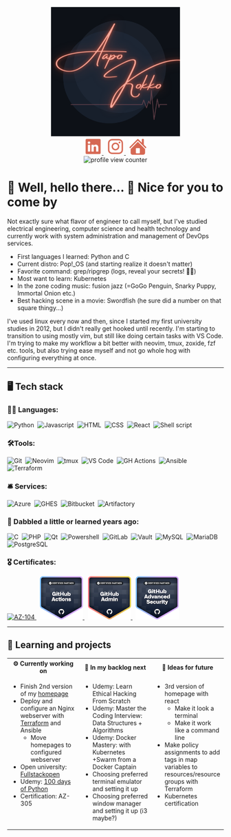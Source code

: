 <div align="center">
<img width="300" height="300" src="https://raw.githubusercontent.com/Aapok0/Aapok0/main/img/logo-newer.png" alt="logo">
</div>
<div align="center">
<a href="https://www.linkedin.com/in/aapokokko/">
<img width="40" height="40" src="https://raw.githubusercontent.com/Aapok0/Aapok0/main/img/linkedin-new.png" alt="linkedin">
<a>
&nbsp;
<a href="https://www.instagram.com/apezo_/">
<img width="40" height="40" src="https://raw.githubusercontent.com/Aapok0/Aapok0/main/img/instagram-new.png" alt="instagram">
<a>
&nbsp;
<a href="https://aapokokko.fi/">
<img width="40" height="40" src="https://raw.githubusercontent.com/Aapok0/Aapok0/main/img/home.png" alt="homepage">
<a>
<br>
<img src="https://komarev.com/ghpvc/?username=Aapok0&style=for-the-badge&color=lightgrey" alt="profile view counter"/>
<!-- source: https://github.com/antonkomarev/github-profile-views-counter -->
</div>

# 🌊 Well, hello there... 🧊 Nice for you to come by

Not exactly sure what flavor of engineer to call myself, but I've studied electrical engineering, computer science and health technology and currently work with system administration and management of DevOps services.

- First languages I learned: Python and C
- Current distro: Pop!_OS (and starting realize it doesn't matter)
- Favorite command: grep/ripgrep (logs, reveal your secrets! 🕵️‍♂️)
- Most want to learn: Kubernetes
- In the zone coding music: fusion jazz (=GoGo Penguin, Snarky Puppy, Immortal Onion etc.)
- Best hacking scene in a movie: Swordfish (he sure did a number on that square thingy...)

I've used linux every now and then, since I started my first university studies in 2012, but I didn't really get hooked until recently. I'm starting to transition to using mostly vim, but still like doing certain tasks with VS Code. I'm trying to make my workflow a bit better with neovim, tmux, zoxide, fzf etc. tools, but also trying ease myself and not go whole hog with configuring everything at once.

---

## 🖥️ Tech stack

### 👨‍💻 Languages:
![Python](https://img.shields.io/badge/Python-%23aeebc8?logo=python&label=%3A&labelColor=%232f3331)&nbsp;
![Javascript](https://img.shields.io/badge/Javascript-%23aeebc8?logo=javascript&label=%3A&labelColor=%232f3331)&nbsp;
![HTML](https://img.shields.io/badge/HTML-%23aeebc8?logo=html5&label=%3A&labelColor=%232f3331)&nbsp;
![CSS](https://img.shields.io/badge/CSS-%23aeebc8?logo=css3&label=%3A&labelColor=%232f3331)&nbsp;
![React](https://img.shields.io/badge/React-%23aeebc8?logo=react&label=%3A&labelColor=%232f3331)&nbsp;
![Shell script](https://img.shields.io/badge/Shell%20script-%23aeebc8?logo=linux&label=%3A&labelColor=%232f3331)

### 🛠️Tools:
![Git](https://img.shields.io/badge/Git-%23aeb8eb?logo=git&label=%3A&labelColor=%232f3331)&nbsp;
![Neovim](https://img.shields.io/badge/Neovim-%23aeb8eb?logo=neovim&label=%3A&labelColor=%232f3331)&nbsp;
![tmux](https://img.shields.io/badge/tmux-%23aeb8eb?logo=tmux&label=%3A&labelColor=%232f3331)&nbsp;
![VS Code](https://img.shields.io/badge/VS%20Code-%23aeb8eb?logo=visual%20studio%20code&label=%3A&labelColor=%232f3331)&nbsp;
![GH Actions](https://img.shields.io/badge/GH%20Actions-%23aeb8eb?logo=github&label=%3A&labelColor=%232f3331)&nbsp;
![Ansible](https://img.shields.io/badge/Ansible-%23aeb8eb?logo=ansible&label=%3A&labelColor=%232f3331)&nbsp;
![Terraform](https://img.shields.io/badge/Terraform-%23aeb8eb?logo=terraform&label=%3A&labelColor=%232f3331)

### 🛎️ Services:
![Azure](https://img.shields.io/badge/Azure-%23ebd4ae?logo=microsoft%20azure&label=%3A&labelColor=%232f3331)&nbsp;
![GHES](https://img.shields.io/badge/GHES-%23ebd4ae?logo=github&label=%3A&labelColor=%232f3331)&nbsp;
![Bitbucket](https://img.shields.io/badge/Bitbucket-%23ebd4ae?logo=bitbucket&label=%3A&labelColor=%232f3331)&nbsp;
![Artifactory](https://img.shields.io/badge/Artifactory-%23ebd4ae?logo=jfrog&label=%3A&labelColor=%232f3331)

### 🔨 Dabbled a little or learned years ago:
![C](https://img.shields.io/badge/C-%23aeebc8?logo=C&label=%3A&labelColor=%232f3331)&nbsp;
![PHP](https://img.shields.io/badge/PHP-%23aeebc8?logo=php&label=%3A&labelColor=%232f3331)&nbsp;
![Qt](https://img.shields.io/badge/Qt-%23aeb8eb?logo=qt&label=%3A&labelColor=%232f3331)&nbsp;
![Powershell](https://img.shields.io/badge/Powershell-%23aeb8eb?logo=powershell&label=%3A&labelColor=%232f3331)&nbsp;
![GitLab](https://img.shields.io/badge/GitLab-%23ebd4ae?logo=gitlab&label=%3A&labelColor=%232f3331)&nbsp;
![Vault](https://img.shields.io/badge/Vault-%23ebd4ae?logo=vault&label=%3A&labelColor=%232f3331)&nbsp;
![MySQL](https://img.shields.io/badge/MySQL-%23ebd4ae?logo=mysql&label=%3A&labelColor=%232f3331)&nbsp;
![MariaDB](https://img.shields.io/badge/MariaDB-%23ebd4ae?logo=mariadb&label=%3A&labelColor=%232f3331)&nbsp;
![PostgreSQL](https://img.shields.io/badge/PostgreSQL-%23ebd4ae?logo=postgresql&label=%3A&labelColor=%232f3331)

### 🎖️ Certificates:

<a href="https://learn.microsoft.com/api/credentials/share/en-us/AapoKokko-3945/48DD3F6B53D95961?sharingId=34159981622366F0">
<img width="100" height="100" src="https://learn.microsoft.com/en-us/media/learn/certification/badges/microsoft-certified-associate-badge.svg" alt="AZ-104">
<a>&nbsp;
<a href="https://www.credly.com/badges/cabb7c10-0082-44cd-b9af-a937bd556e65/public_url">
<img width="100" height="100" src="https://raw.githubusercontent.com/Aapok0/Aapok0/main/img/github-actions.png" alt="Github Actions">
<a>&nbsp;
<a href="https://www.credly.com/badges/265736dc-7dbc-47a7-b16a-ee58c2ec9300/public_url">
<img width="100" height="100" src="https://raw.githubusercontent.com/Aapok0/Aapok0/main/img/github-administration.png" alt="Github Administration">
<a>&nbsp;
<a href="https://www.credly.com/badges/3efe6d1c-67e6-42c5-9507-daaa5b1bf230/public_url">
<img width="100" height="100" src="https://raw.githubusercontent.com/Aapok0/Aapok0/main/img/github-advanced-security.png" alt="Github Advanced Security">
<a>

---

<!--## 📊 Github Stats

[![Aapo's GitHub Stats](https://github-readme-stats.vercel.app/api?username=AapoK0)](https://github.com/Aapok0)

[![Top Languages](https://github-readme-stats.vercel.app/api/top-langs/?username=AapoK0&layout=compact)](https://github.com/Aapok0)

--- -->

## 🌱 Learning and projects

<table>
<tr>
<th>⚙️ Currently working on</th><th>📂 In my backlog next</th><th>💭 Ideas for future</th>
</tr>
<tr>
<td width="33%" valign="top">

- Finish 2nd version of my [homepage](https://github.com/Aapok0/homepage-bulma)
- Deploy and configure an Nginx webserver with [Terraform](https://github.com/Aapok0/azure-tf-architecture) and Ansible
  - Move homepages to configured webserver
- Open university: [Fullstackopen](https://github.com/Aapok0/fullstackopen)
- Udemy: [100 days of Python](https://github.com/Aapok0/100-days-of-python-beginner)
- Certification: AZ-305

</td>
<td width="33%" valign="top">

- Udemy: Learn Ethical Hacking From Scratch
- Udemy: Master the Coding Interview: Data Structures + Algorithms
- Udemy: Docker Mastery: with Kubernetes +Swarm from a Docker Captain
- Choosing preferred terminal emulator and setting it up
- Choosing preferred window manager and setting it up (i3 maybe?)

</td>
<td width="33%" valign="top">

- 3rd version of homepage with react
  - Make it look a terminal
  - Make it work like a command line
- Make policy assignments to add tags in map variables to resources/resource groups with Terraform
- Kubernetes certification

</td>
</tr>
